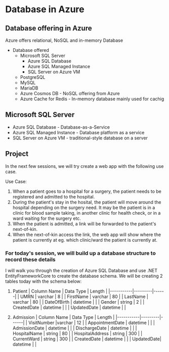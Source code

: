 # Database in Azure

## Database offering in Azure
Azure offers relational, NoSQL and in-memory Database
- Database offered
    - Microsoft SQL Server
        - Azure SQL Database
        - Azure SQL Managed Instance
        - SQL Server on Azure VM
    - PostgreSQL
    - MySQL
    - MariaDB
    - Azure Cosmos DB - NoSQL offering from Azure
    - Azure Cache for Redis - In-memory database mainly used for cachig

## Microsoft SQL Server
- Azure SQL Database - Database-as-a-Service
- Azure SQL Managed Instance - Database platform as a service
- SQL Server on Azure VM - traditional-style database on a server

## Project
In the next few sessions, we will try create a web app with the following use case.

Use Case:
1. When a patient goes to a hospital for a surgery, the patient needs to be registered and admitted to the hospital.
2. During the patient's stay in the hosital, the patient will move around the hospital depending on the surgery need. It may be the patient is in a clinic for blood sample taking, in another clinic for health check, or in a ward waiting for the surgery etc.
3. When the patient is admitted, a link will be forwarded to the patient's next-of-kin.
4. When the next-of-kin access the link, the web app will show where the patient is currently at eg. which clinic/ward the patient is currently at.

### For today's session, we will build up a database structure to record these details
I will walk you through the creation of Azure SQL Database and use .NET EntityFrameworkCore to create the database schema.
We will be creating 2 tables today with the schema below:

1. Patient
| Column Name | Data Type | Length |
|-----------|---------|------|
| UMRN       | varchar  | 8     |
| FirstName  | varchar  | 80    |
| LastName   | varchar  | 80    |
| DateOfBirth | datetime |      |
| Gender     | string   | 2     |
| CreatedDate | datetime |      |
| UpdatedDate | datetime |      |

2. Admission
| Column Name | Data Type | Length |
|-----------|---------|------|
| VisitNumber |varchar  | 12    |
| AppointmentDate | datetime  |    |
| AdmissionDate   | datetime  |    |
| DischargeDate   | datetime |      |
| HospitalName    | string   | 80    |
| HospitalAddress   | string   | 300    |
| CurrentWard   | string   | 300    |
| CreatedDate | datetime |      |
| UpdatedDate| datetime |      |